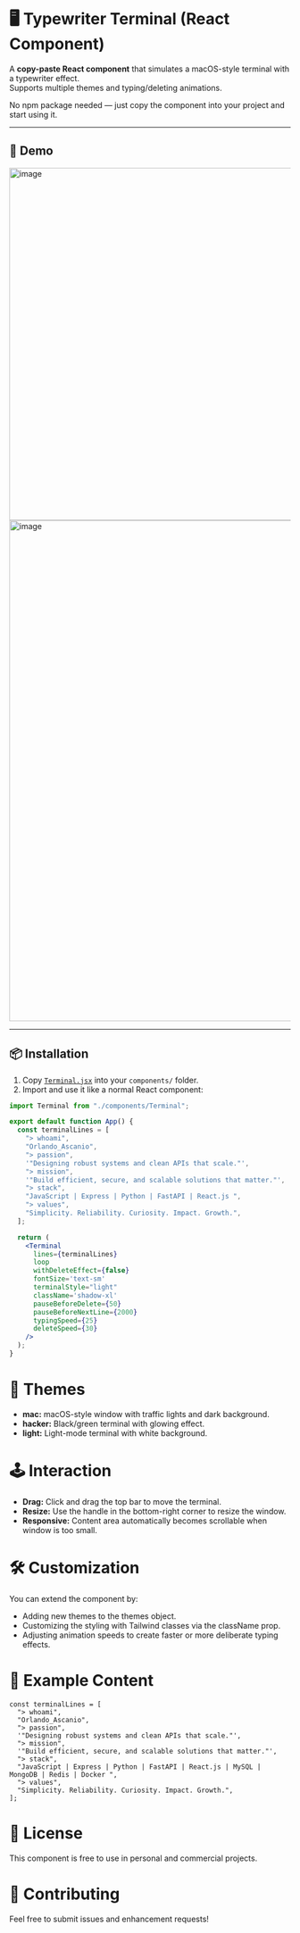 # 🖥️ Typewriter Terminal (React Component)

A **copy-paste React component** that simulates a macOS-style terminal with a typewriter effect.  
Supports multiple themes and typing/deleting animations.  

No npm package needed — just copy the component into your project and start using it.

---

## 🚀 Demo
<img width="914" height="632" alt="image" src="https://github.com/user-attachments/assets/aafaf02d-6896-45c5-a1ee-f5207431ee6c" />

<img width="928" height="898" alt="image" src="https://github.com/user-attachments/assets/427d5524-0833-4569-9ab0-85a76d8ab79b" />

---

## 📦 Installation

1. Copy [`Terminal.jsx`](./components/Terminal.jsx) into your `components/` folder.
2. Import and use it like a normal React component:

```jsx
import Terminal from "./components/Terminal";

export default function App() {
  const terminalLines = [
    "> whoami",
    "Orlando_Ascanio",
    "> passion",
    '"Designing robust systems and clean APIs that scale."',
    "> mission",
    '"Build efficient, secure, and scalable solutions that matter."',
    "> stack",
    "JavaScript | Express | Python | FastAPI | React.js ",
    "> values",
    "Simplicity. Reliability. Curiosity. Impact. Growth.",
  ];

  return (
    <Terminal
      lines={terminalLines}
      loop
      withDeleteEffect={false}
      fontSize='text-sm'
      terminalStyle="light"
      className='shadow-xl'
      pauseBeforeDelete={50}
      pauseBeforeNextLine={2000}
      typingSpeed={25}
      deleteSpeed={30}
    />
  );
}
```

# 🎨 Themes
* **mac:** macOS-style window with traffic lights and dark background.
* **hacker:** Black/green terminal with glowing effect.
* **light:** Light-mode terminal with white background.

# 🕹️ Interaction
* **Drag:** Click and drag the top bar to move the terminal.
* **Resize:** Use the handle in the bottom-right corner to resize the window.
* **Responsive:** Content area automatically becomes scrollable when window is too small.

# 🛠️ Customization
You can extend the component by:
* Adding new themes to the themes object.
* Customizing the styling with Tailwind classes via the className prop.
* Adjusting animation speeds to create faster or more deliberate typing effects.

# 📝 Example Content

```
const terminalLines = [
  "> whoami",
  "Orlando_Ascanio",
  "> passion",
  '"Designing robust systems and clean APIs that scale."',
  "> mission",
  '"Build efficient, secure, and scalable solutions that matter."',
  "> stack",
  "JavaScript | Express | Python | FastAPI | React.js | MySQL | MongoDB | Redis | Docker ",
  "> values",
  "Simplicity. Reliability. Curiosity. Impact. Growth.",
];
```

# 📄 License
This component is free to use in personal and commercial projects.

# 🤝 Contributing
Feel free to submit issues and enhancement requests!
